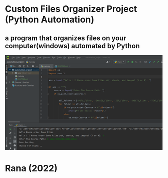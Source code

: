 
# Custom Files Organizer Project (Python Automation)

## a program that organizes files on your computer(windows) automated by Python

![img.png](img.png)

# Rana (2022)
